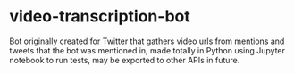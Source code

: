 # video-transcription-bot

Bot originally created for Twitter that gathers video urls from mentions and tweets that the bot was mentioned in, made totally in Python using Jupyter notebook to run tests, may be exported to other APIs in future.
